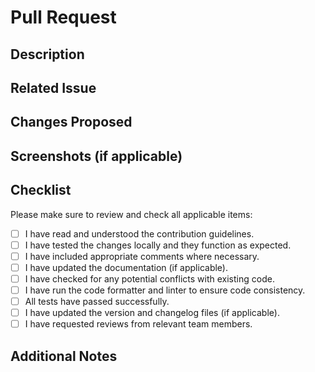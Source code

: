 # Pull Request

## Description
[//]: # (Briefly describe the purpose of this pull request)

## Related Issue
[//]: # (If this pull request relates to a specific issue, please link it here)

## Changes Proposed
[//]: # (List the changes made in this pull request)

## Screenshots (if applicable)
[//]: # (Include any relevant screenshots to demonstrate the changes)

## Checklist
Please make sure to review and check all applicable items:

- [ ] I have read and understood the contribution guidelines.
- [ ] I have tested the changes locally and they function as expected.
- [ ] I have included appropriate comments where necessary.
- [ ] I have updated the documentation (if applicable).
- [ ] I have checked for any potential conflicts with existing code.
- [ ] I have run the code formatter and linter to ensure code consistency.
- [ ] All tests have passed successfully.
- [ ] I have updated the version and changelog files (if applicable).
- [ ] I have requested reviews from relevant team members.

## Additional Notes
[//]: # (Any additional information or context that might be helpful for reviewers)
